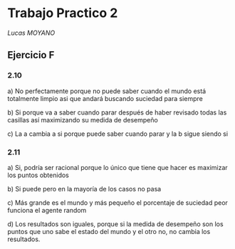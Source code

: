 # Trabajo Practico 2

*Lucas MOYANO*

## Ejercicio F

### 2.10

a) No perfectamente porque no puede saber cuando el mundo está totalmente limpio asi que andará buscando suciedad para siempre

b) Si porque va a saber cuando parar después de haber revisado todas las casillas así maximizando su medida de desempeño

c) La a cambia a si porque puede saber cuando parar y la b sigue siendo si

### 2.11

a) Si, podría ser racional porque lo único que tiene que hacer es maximizar los puntos obtenidos

b) Si puede pero en la mayoría de los casos no pasa

c) Más grande es el mundo y más pequeño el porcentaje de suciedad peor funciona el agente random

d) Los resultados son iguales, porque si la medida de desempeño son los puntos que uno sabe el estado del mundo y el otro no, no cambia los resultados.